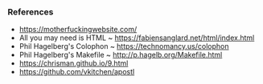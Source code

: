 ### References

- <https://motherfuckingwebsite.com/>
- All you may need is HTML ~ <https://fabiensanglard.net/html/index.html>
- Phil Hagelberg's Colophon ~ <https://technomancy.us/colophon>
- Phil Hagelberg's Makefile ~ <http://p.hagelb.org/Makefile.html>
- <https://chrisman.github.io/9.html>
- <https://github.com/vkitchen/apostl>
